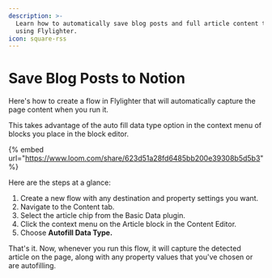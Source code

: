 ```yaml
---
description: >-
  Learn how to automatically save blog posts and full article content to Notion
  using Flylighter.
icon: square-rss
---
```


# Save Blog Posts to Notion

Here's how to create a flow in Flylighter that will automatically capture the page content when you run it.

This takes advantage of the auto fill data type option in the context menu of blocks you place in the block editor.

{% embed url="https://www.loom.com/share/623d51a28fd6485bb200e39308b5d5b3" %}

Here are the steps at a glance:

1. Create a new flow with any destination and property settings you want.
2. Navigate to the Content tab.
3. Select the article chip from the Basic Data plugin.
4. Click the context menu on the Article block in the Content Editor.
5. Choose **Autofill Data Type.**

That's it. Now, whenever you run this flow, it will capture the detected article on the page, along with any property values that you've chosen or are autofilling.
